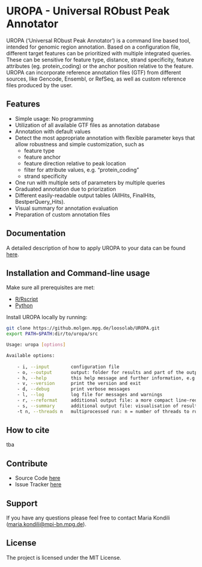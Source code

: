 UROPA - Universal RObust Peak Annotator
=======================================

UROPA (‘Universal RObust Peak Annotator’) is a command line based tool, intended for genomic region
annotation. Based on a configuration file, different target features can be prioritized with multiple integrated queries. 
These can be sensitive for feature type, distance, strand specificity, feature attributes (eg. protein_coding) or the anchor position relative to the feature. 
UROPA can incorporate reference annotation files (GTF) from different sources, like Gencode, Ensembl, or RefSeq, 
as well as custom reference files produced by the user.

Features
--------
-  Simple usage: No programming
-  Utilization of all available GTF files as annotation database
-  Annotation with default values
-  Detect the most appropriate annotation with flexible parameter keys that allow
   robustness and simple customization, such as
   -  feature type
   -  feature anchor
   -  feature direction relative to peak location
   -  filter for attribute values, e.g. “protein\_coding”
   -  strand specificity
-  One run with multiple sets of parameters by multiple queries
-  Graduated annotation due to priorization
-  Different easily-readable output tables (AllHits, FinalHits,
   BestperQuery\_Hits).
-  Visual summary for annotation evaluation
-  Preparation of custom annotation files

Documentation
--------------
A detailed description of how to apply UROPA to your data can be found [here](uropa2.readthedocs.io).

Installation and Command-line usage
------------------------------------
Make sure all prerequisites are met:

- [R/Rscript](http://www.r-project.org/)
- [Python](http://continuum.io/downloads)

Install UROPA locally by running:

```bash
git clone https://github.molgen.mpg.de/loosolab/UROPA.git
export PATH=$PATH:dir/to/uropa/src
```

```bash                        
Usage: uropa [options]          

Available options:
	
	- i, --input		configuration file
	- o, --output		output: folder for results and part of the output files in one
	- h, --help			this help message and further information, e.g. about the configuration file
	- v, --version		print the version and exit 
	- d, --debug		print verbose messages
	- l, --log			log file for messages and warnings 
	- r, --reformat		additional output file: a more compact line-reduced table of BestperQuery_Hits
	- s, --summary		additional output file: visualisation of results in graphical format
	-t n, --threads n	multiprocessed run: n = number of threads to run annotation process
```

How to cite
-----------

tba

Contribute
----------

* Source Code [here](https://github.molgen.mpg.de/loosolab/UROPA)
* Issue Tracker [here](https://github.molgen.mpg.de/loosolab/UROPA/issues)

Support
-------

If you have any questions please feel free to contact Maria Kondili (maria.kondili@mpi-bn.mpg.de).

License
-------

The project is licensed under the MIT License.
